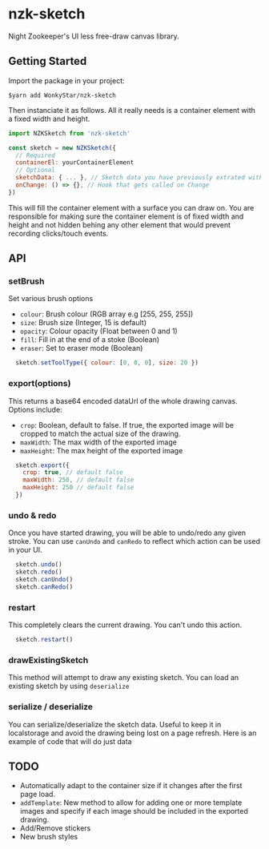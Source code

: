 # nzk-sketch

Night Zookeeper's UI less free-draw canvas library.

## Getting Started

Import the package in your project: 
```
$yarn add WonkyStar/nzk-sketch
``` 

Then instanciate it as follows. All it really needs is a container element with a fixed width and height.

```javascript
import NZKSketch from 'nzk-sketch'

const sketch = new NZKSketch({
  // Required
  containerEl: yourContainerElement
  // Optional
  sketchData: { ... }, // Sketch data you have previously extrated with sketch.serialize and would like to restore
  onChange: () => {}, // Hook that gets called on Change
})
```

This will fill the container element with a surface you can draw on. You are responsible for making sure the container element is of fixed width and height and not hidden behing any other element that would prevent recording clicks/touch events.

## API

### setBrush
Set various brush options
- `colour`: Brush colour (RGB array e.g [255, 255, 255])
- `size`: Brush size (Integer, 15 is default)
- `opacity`: Colour opacity (Float between 0 and 1)
- `fill`: Fill in at the end of a stoke (Boolean) 
- `eraser`: Set to eraser mode (Boolean)

```javascript
  sketch.setToolType({ colour: [0, 0, 0], size: 20 }) 
```

### export(options)
This returns a base64 encoded dataUrl of the whole drawing canvas. Options include:
* `crop`: Boolean, default to false. If true, the exported image will be cropped to match the actual size of the drawing.
* `maxWidth`: The max width of the exported image
* `maxHeight`: The max height of the exported image

```javascript
  sketch.export({
    crop: true, // default false
    maxWidth: 250, // default false
    maxHeight: 250 // default false
  }) 
```

### undo & redo

Once you have started drawing, you will be able to undo/redo any given stroke. You can use `canUndo` and `canRedo` to reflect which action can be used in your UI.

```javascript
  sketch.undo()
  sketch.redo() 
  sketch.canUndo()
  sketch.canRedo()
```

### restart 

This completely clears the current drawing. You can't undo this action.

```javascript
  sketch.restart() 
```

### drawExistingSketch

This method will attempt to draw any existing sketch. You can load an existing sketch by using `deserialize`

### serialize / deserialize

You can serialize/deserialize the sketch data. Useful to keep it in localstorage and avoid the drawing being lost on a page refresh.
Here is an example of code that will do just data

## TODO

* Automatically adapt to the container size if it changes after the first page load.
* `addTemplate`: New method to allow for adding one or more template images and specify if each image should be included in the exported drawing.
* Add/Remove stickers
* New brush styles




